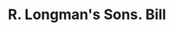 ---
doi: 10.7916/D8KD3909
date_other: '1890'
date_other_textual: 1890-1899
form: printed ephemera
genre:
- Invoices
name:
- R. Longman's Sons
object_in_context_url: https://biggert.cul.columbia.edu/items/view/ave_biggert_01101
subject_hierarchical_geographic:
- New York, New York, United States
subject_name:
- R. Longman's Sons
title: R. Longman's Sons. Bill
sort_title: R. Longman's Sons. Bill
call_number: ave_biggert_01101
coordinates:
- 40.71277777777778,-74.00583333333333
pid: ave_biggert_01101
identifiers: ave_biggert_01101
thumbnail: https://derivativo-3.library.columbia.edu/iiif/2/ldpd:344864/full/!256,256/0/native.jpg
permalink: "/biggert/ave_biggert_01101/"
layout: iiif-image-page
---